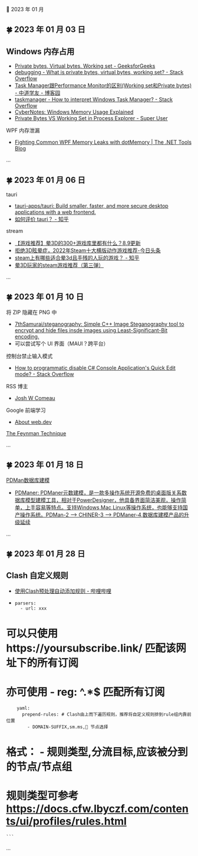 🍉 2023 年 01 月


## 🍀 2023 年 01 月 03 日

  
## Windows 内存占用  
  - [Private bytes, Virtual bytes, Working set - GeeksforGeeks](https://www.geeksforgeeks.org/private-bytes-virtual-bytes-working-set/ )  
  - [debugging - What is private bytes, virtual bytes, working set? - Stack Overflow](https://stackoverflow.com/questions/1984186/what-is-private-bytes-virtual-bytes-working-set )  
  - [Task Manager跟Performance Monitor的区别(Working set和Private bytes) - 中道学友 - 博客园](https://www.cnblogs.com/awpatp/archive/2010/01/26/1656651.html )  
  - [taskmanager - How to interpret Windows Task Manager? - Stack Overflow](https://stackoverflow.com/questions/1170654/how-to-interpret-windows-task-manager )  
  - [CyberNotes: Windows Memory Usage Explained](http://cybernetnews.com/cybernotes-windows-memory-usage-explained/ )  
  - [Private Bytes VS Working Set in Process Explorer - Super User](https://superuser.com/questions/618686/private-bytes-vs-working-set-in-process-explorer )  
  
 WPF 内存泄漏  
  - [Fighting Common WPF Memory Leaks with dotMemory | The .NET Tools Blog](https://blog.jetbrains.com/dotnet/2014/09/04/fighting-common-wpf-memory-leaks-with-dotmemory/ )  
  

  ...  


## 🍀 2023 年 01 月 06 日

  
 tauri  
  - [tauri-apps/tauri: Build smaller, faster, and more secure desktop applications with a web frontend.](https://github.com/tauri-apps/tauri )  
  - [如何评价 tauri？ - 知乎](https://www.zhihu.com/question/396199869 )  
  
 stream  
  - [【游戏推荐】晕3D的300+游戏库里都有什么？8.9更新](https://www.douban.com/group/topic/232827590/?_i=3006183td2y4Wu)  
  - [拒绝3D眩晕症，2022年Steam十大横版动作游戏推荐-今日头条](https://www.toutiao.com/article/7172850510821589517/?source=seo_tt_juhe)  
  - [steam上有哪些适合晕3d且手残的人玩的游戏？ - 知乎](https://www.zhihu.com/question/264979073)  
  - [晕3D玩家的steam游戏推荐（第三弹）](https://api.xiaoheihe.cn/maxnews/app/share/detail/2882214)  
  

  ...  


## 🍀 2023 年 01 月 10 日

  
 将 ZIP 隐藏在 PNG 中  
  - [7thSamurai/steganography: Simple C++ Image Steganography tool to encrypt and hide files insde images using Least-Significant-Bit encoding.](https://github.com/7thSamurai/steganography )  
  - 可以尝试写个 UI 界面（MAUI？跨平台）  
  
 控制台禁止输入模式  
  - [How to programmatic disable C# Console Application's Quick Edit mode? - Stack Overflow](https://stackoverflow.com/questions/13656846/how-to-programmatic-disable-c-sharp-console-applications-quick-edit-mode )  
  
 RSS 博主  
  - [Josh W Comeau](https://www.joshwcomeau.com/ )  
  
 Google 前端学习  
  - [About web.dev](https://web.dev/about/ )  
  
 [The Feynman Technique](https://www.dsebastien.net/2022-08-03-the-feynman-technique/ )  
  

  ...  


## 🍀 2023 年 01 月 18 日

  
 [PDMan数据库建模](http://www.pdmaner.com/#/ )  
  - [PDManer: PDManer元数建模，是一款多操作系统开源免费的桌面版关系数据库模型建模工具，相对于PowerDesigner，他具备界面简洁美观，操作简单，上手容易等特点。支持Windows,Mac,Linux等操作系统，也能够支持国产操作系统。PDMan-2 --&gt; CHINER-3 --> PDManer-4,数据库建模产品的升级延续](https://gitee.com/robergroup/pdmaner )  
  
  
  
  

  ...  


## 🍀 2023 年 01 月 28 日

## Clash 自定义规则  
  - [使用Clash预处理自动添加规则 - 哔哩哔哩](https://www.bilibili.com/read/cv18245065)  
  - ```  
    parsers:  
      - url: xxx  
# 可以只使用https://yoursubscribe.link/ 匹配该网址下的所有订阅  
# 亦可使用 - reg: ^.*$ 匹配所有订阅  
        yaml:  
          prepend-rules: # Clash由上而下遍历规则，推荐将自定义规则排到rule组内靠前位置  
            - DOMAIN-SUFFIX,sm.ms,🔰 节点选择  
# 格式： - 规则类型,分流目标,应该被分到的节点/节点组  
# 规则类型可参考 https://docs.cfw.lbyczf.com/contents/ui/profiles/rules.html  
    ```  
  
  

  ...  

